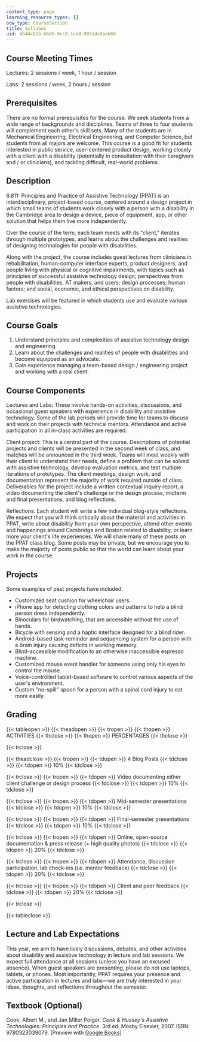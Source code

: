 ```yaml
---
content_type: page
learning_resource_types: []
ocw_type: CourseSection
title: Syllabus
uid: 4b44c62b-66d6-9cc8-1ce8-9851dc8aeb60
---
```


Course Meeting Times
--------------------

Lectures: 2 sessions / week, 1 hour / session

Labs: 2 sessions / week, 2 hours / session

Prerequisites
-------------

There are no formal prerequisites for the course. We seek students from a wide range of backgrounds and disciplines. Teams of three to four students will complement each other's skill sets. Many of the students are in Mechanical Engineering, Electrical Engineering, and Computer Science, but students from all majors are welcome. This course is a good fit for students interested in public service, user-centered product design, working closely with a client with a disability (potentially in consultation with their caregivers and / or clinicians), and tackling difficult, real-world problems.

Description
-----------

6.811: Principles and Practice of Assistive Technology (PPAT) is an interdisciplinary, project-based course, centered around a design project in which small teams of students work closely with a person with a disability in the Cambridge area to design a device, piece of equipment, app, or other solution that helps them live more independently.

Over the course of the term, each team meets with its "client," iterates through multiple prototypes, and learns about the challenges and realities of designing technologies for people with disabilities.

Along with the project, the course includes guest lectures from clinicians in rehabilitation, human-computer interface experts, product designers, and people living with physical or cognitive impairments, with topics such as principles of successful assistive technology design; perspectives from people with disabilities, AT makers, and users; design processes; human factors; and social, economic, and ethical perspectives on disability.

Lab exercises will be featured in which students use and evaluate various assistive technologies.

Course Goals
------------

1.  Understand principles and complexities of assistive technology design and engineering.
2.  Learn about the challenges and realities of people with disabilities and become equipped as an advocate.
3.  Gain experience managing a team-based design / engineering project and working with a real client.

Course Components
-----------------

Lectures and Labs: These involve hands-on activities, discussions, and occasional guest speakers with experience in disability and assistive technology. Some of the lab periods will provide time for teams to discuss and work on their projects with technical mentors. Attendance and active participation in all in-class activities are required.

Client project: This is a central part of the course. Descriptions of potential projects and clients will be presented in the second week of class, and matches will be announced in the third week. Teams will meet weekly with their client to understand their needs, define a problem that can be solved with assistive technology, develop evaluation metrics, and test multiple iterations of prototypes. The client meetings, design work, and documentation represent the majority of work required outside of class. Deliverables for the project include a written contextual inquiry report, a video documenting the client's challenge or the design process, midterm and final presentations, and blog reflections.

Reflections: Each student will write a few individual blog-style reflections. We expect that you will think critically about the material and activities in PPAT, write about disability from your own perspective, attend other events and happenings around Cambridge and Boston related to disability, or learn more your client's life experiences. We will share many of these posts on the PPAT class blog. Some posts may be private, but we encourage you to make the majority of posts public so that the world can learn about your work in the course.

Projects
--------

Some examples of past projects have included:

*   Customized seat cushion for wheelchair users.
*   iPhone app for detecting clothing colors and patterns to help a blind person dress independently.
*   Binoculars for birdwatching, that are accessible without the use of hands.
*   Bicycle with sensing and a haptic interface designed for a blind rider.
*   Android-based task-reminder and sequencing system for a person with a brain injury causing deficits in working memory.
*   Blind-accessible modification to an otherwise inaccessible espresso machine.
*   Customized mouse event handler for someone using only his eyes to control the mouse.
*   Voice-controlled tablet-based software to control various aspects of the user's environment.
*   Custom "no-spill" spoon for a person with a spinal cord injury to eat more easily.

Grading
-------

{{< tableopen >}}
{{< theadopen >}}
{{< tropen >}}
{{< thopen >}}
ACTIVITIES
{{< thclose >}}
{{< thopen >}}
PERCENTAGES
{{< thclose >}}

{{< trclose >}}

{{< theadclose >}}
{{< tropen >}}
{{< tdopen >}}
4 Blog Posts
{{< tdclose >}}
{{< tdopen >}}
10%
{{< tdclose >}}

{{< trclose >}}
{{< tropen >}}
{{< tdopen >}}
Video documenting either client challenge or design process
{{< tdclose >}}
{{< tdopen >}}
10%
{{< tdclose >}}

{{< trclose >}}
{{< tropen >}}
{{< tdopen >}}
Mid-semester presentations
{{< tdclose >}}
{{< tdopen >}}
10%
{{< tdclose >}}

{{< trclose >}}
{{< tropen >}}
{{< tdopen >}}
Final-semester presentations
{{< tdclose >}}
{{< tdopen >}}
10%
{{< tdclose >}}

{{< trclose >}}
{{< tropen >}}
{{< tdopen >}}
Online, open-source documentation & press release (+ high quality photos)
{{< tdclose >}}
{{< tdopen >}}
20%
{{< tdclose >}}

{{< trclose >}}
{{< tropen >}}
{{< tdopen >}}
Attendance, discussion participation, lab check-ins (i.e. mentor feedback)
{{< tdclose >}}
{{< tdopen >}}
20%
{{< tdclose >}}

{{< trclose >}}
{{< tropen >}}
{{< tdopen >}}
Client and peer feedback
{{< tdclose >}}
{{< tdopen >}}
20%
{{< tdclose >}}

{{< trclose >}}

{{< tableclose >}}

Lecture and Lab Expectations
----------------------------

This year, we aim to have lively discussions, debates, and other activities about disability and assistive technology in lecture and lab sessions. We expect full attendance at all sessions (unless you have an excused absence). When guest speakers are presenting, please do not use laptops, tablets, or phones. Most importantly, PPAT requires your presence and active participation in lectures and labs—we are truly interested in your ideas, thoughts, and reflections throughout the semester.

Textbook (Optional)
-------------------

Cook, Albert M., and Jan Miller Polgar. _Cook & Hussey's Assistive Technologies: Principles and Practice_. 3rd ed. Mosby Elsevier, 2007. ISBN: 9780323039079. \[Preview with [Google Books](http://books.google.com/books?id=FZ1sAAAAQBAJ&pg=PAfrontcover)\]